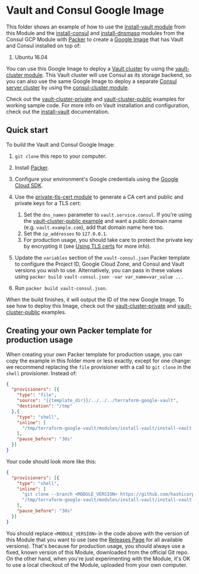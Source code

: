 # Vault and Consul Google Image

This folder shows an example of how to use the [install-vault module](https://github.com/hashicorp/terraform-google-vault/tree/master/modules/install-vault) from this Module and 
the [install-consul](https://github.com/hashicorp/terraform-google-consul/tree/master/modules/install-consul)
and [install-dnsmasq](https://github.com/hashicorp/terraform-google-consul/tree/master/modules/install-dnsmasq) modules
from the Consul GCP Module with [Packer](https://www.packer.io/) to create a [Google Image](
https://cloud.google.com/compute/docs/images) that has Vault and Consul installed on top of:
 
1. Ubuntu 16.04

You can use this Google Image to deploy a [Vault cluster](https://www.vaultproject.io/) by using the [vault-cluster
module](https://github.com/hashicorp/terraform-google-vault/tree/master/modules/vault-cluster). This Vault cluster will use Consul as its storage backend, so you can also use the 
same Google Image to deploy a separate [Consul server cluster](https://www.consul.io/) by using the [consul-cluster 
module](https://github.com/hashicorp/terraform-google-consul/tree/master/modules/consul-cluster). 

Check out the [vault-cluster-private](https://github.com/hashicorp/terraform-google-vault/tree/master/examples/vault-cluster-private) and 
[vault-cluster-public](https://github.com/hashicorp/terraform-google-vault/tree/master/examples/vault-cluster-public) examples for working sample code. For more info on Vault 
installation and configuration, check out the [install-vault](https://github.com/hashicorp/terraform-google-vault/tree/master/modules/install-vault) documentation.



## Quick start

To build the Vault and Consul Google Image:

1. `git clone` this repo to your computer.

1. Install [Packer](https://www.packer.io/).

1. Configure your environment's Google credentials using the [Google Cloud SDK](https://cloud.google.com/sdk/).

1. Use the [private-tls-cert module](https://github.com/hashicorp/terraform-google-vault/tree/master/modules/private-tls-cert) to generate a CA cert and public and private keys for a
   TLS cert:

    1. Set the `dns_names` parameter to `vault.service.consul`. If you're using the [vault-cluster-public
       example](https://github.com/hashicorp/terraform-google-vault/tree/master/examples/vault-cluster-public) and want a public domain name (e.g. `vault.example.com`), add that
       domain name here too.
    1. Set the `ip_addresses` to `127.0.0.1`.
    1. For production usage, you should take care to protect the private key by encrypting it (see [Using TLS
       certs](https://github.com/hashicorp/terraform-google-vault/tree/master/modules/private-tls-cert#using-tls-certs) for more info).

1. Update the `variables` section of the `vault-consul.json` Packer template to configure the Project ID, Google Cloud Zone,
   and Consul and Vault versions you wish to use. Alternatively, you can pass in these values using `packer build vault-consul.json -var var_name=var_value ...`

1. Run `packer build vault-consul.json`.

When the build finishes, it will output the ID of the new Google Image. To see how to deploy this Image, check out the 
[vault-cluster-private](https://github.com/hashicorp/terraform-google-vault/tree/master/examples/vault-cluster-private) and [vault-cluster-public](https://github.com/hashicorp/terraform-google-vault/tree/master/examples/vault-cluster-public) 
examples.




## Creating your own Packer template for production usage

When creating your own Packer template for production usage, you can copy the example in this folder more or less 
exactly, except for one change: we recommend replacing the `file` provisioner with a call to `git clone` in the `shell` 
provisioner. Instead of:

```json
{
  "provisioners": [{
    "type": "file",
    "source": "{{template_dir}}/../../../terraform-google-vault",
    "destination": "/tmp"
  },{
    "type": "shell",
    "inline": [
      "/tmp/terraform-google-vault/modules/install-vault/install-vault --version {{user `vault_version`}}"
    ],
    "pause_before": "30s"
  }]
}
```

Your code should look more like this:

```json
{
  "provisioners": [{
    "type": "shell",
    "inline": [
      "git clone --branch <MODULE_VERSION> https://github.com/hashicorp/terraform-google-vault.git /tmp/terraform-google-vault",
      "/tmp/terraform-google-vault/modules/install-vault/install-vault --version {{user `vault_version`}}"
    ],
    "pause_before": "30s"
  }]
}
```

You should replace `<MODULE_VERSION>` in the code above with the version of this Module that you want to use (see
the [Releases Page](../../releases) for all available versions). That's because for production usage, you should always
use a fixed, known version of this Module, downloaded from the official Git repo. On the other hand, when you're 
just experimenting with the Module, it's OK to use a local checkout of the Module, uploaded from your own 
computer.